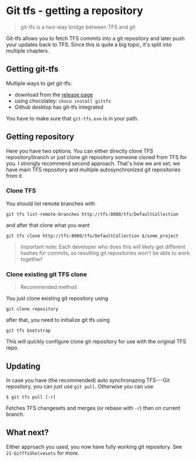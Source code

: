 Git tfs - getting a repository
==============================

> git-tfs is a two-way bridge between TFS and git

Git-tfs allows you to fetch TFS commits into a git repository and later push your updates back to TFS. Since this is quite a big topic, it's split into multiple chapters.

Getting git-tfs
---------------

Multiple ways to get git-tfs:

* download from the [release page](https://github.com/git-tfs/git-tfs/releases)
* using chocolatey: `choco install gittfs`
* Github desktop has git-tfs integrated

You have to make sure that `git-tfs.exe` is in your path.

Getting repository
------------------

Here you have two options. You can either directly clone TFS repository/branch or just clone git repository someone cloned from TFS for you. I strongly recommend second approach. That's how we are set, we have main TFS repository and multiple autosynchronized git repositories from it.

### Clone TFS

You should list remote branches with

	git tfs list-remote-branches http://tfs:8080/tfs/DefaultCollection

and after that clone what you want

	git tfs clone http://tfs:8080/tfs/DefaultCollection $/some_project

> Important note: Each developer who does this will likely get different hashes for commits, so resulting git repositories won't be able to work together!

### Clone existing git TFS clone

> Recommended method

You just clone existing git repository using

	git clone repository

after that, you need to initialize git tfs using

	git tfs bootstrap

This will quickly configure clone git repository for use with the original TFS repo.

Updating
--------

In case you have (the recommended) auto synchronazing TFS---Git repository, you can just use `git pull`. Otherwise you can use

	$ git tfs pull [-r]

Fetches TFS changesets and merges (or rebase with `-r`) then on current branch.

What next?
----------

Either approach you used, you now have fully working git repository. See `21-GitTfsShelvesets` for more.
